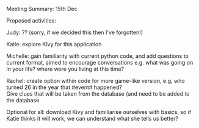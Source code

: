 Meeting Summary: 15th Dec

Proposed activities:

Judy: ?? (sorry, if we decided this then I've forgotten!)

Katie: explore Kivy for this application

Michelle: gain familiarity with current python code, and add questions to current format, aimed to encourage conversations
  e.g. what was going on in your life? where were you living at this time?
  
Rachel: create option within code for more game-like version, 
  e.g, who turned 26 in the year that #event# happened?  
  Give clues that will be taken from the database (and need to be added to the database
  
  
  Optional for all: download Kivy and familiarise ourselves with basics, so if Katie thinks it will work, 
  we can understand what she tells us better?
